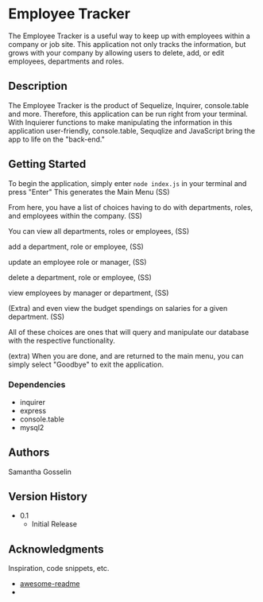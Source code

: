 # Employee Tracker

The Employee Tracker is a useful way to keep up with employees within a company or job site. This application not only tracks the information, but grows with your company by allowing users to delete, add, or edit employees, departments and roles.

## Description

The Employee Tracker is the product of Sequelize, Inquirer, console.table and more. Therefore, this application can be run right from your terminal. With Inquierer functions to make manipulating the information in this application user-friendly, console.table, Sequqlize and JavaScript bring the app to life on the "back-end."

## Getting Started

To begin the application, simply enter `node index.js` in your terminal and press "Enter"
This generates the Main Menu
(SS)

From here, you have a list of choices having to do with departments, roles, and employees within the company.
(SS)

You can view all departments, roles or employees,
(SS)

add a department, role or employee,
(SS)

update an employee role or manager,
(SS)

delete a department, role or employee,
(SS)

view employees by manager or department,
(SS)

(Extra)
and even view the budget spendings on salaries for a given department.
(SS)

All of these choices are ones that will query and manipulate our database with the respective functionality.

(extra)
When you are done, and are returned to the main menu, you can simply select "Goodbye" to exit the application.

### Dependencies

* inquirer
* express
* console.table
* mysql2

## Authors

Samantha Gosselin

## Version History

* 0.1
    * Initial Release


## Acknowledgments

Inspiration, code snippets, etc.
* [awesome-readme](https://github.com/matiassingers/awesome-readme)
* 

